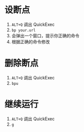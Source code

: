 # 设断点
1. `ALT+Q` 调出 QuickExec
2. `bp your.url`
3. 会弹出一个窗口，提示你正确的命令
4. 根据正确的命令修改

# 删除断点
1. `ALT+Q` 调出 QuickExec
2. `bpu`

# 继续运行
1. `ALT+Q` 调出 QuickExec
2. `g`

